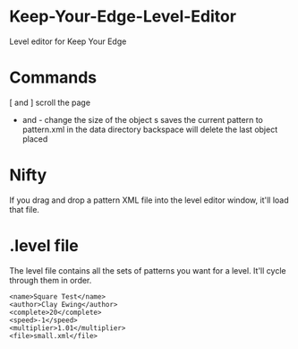 Keep-Your-Edge-Level-Editor
===========================

Level editor for Keep Your Edge

# Commands
[ and ] scroll the page
+ and - change the size of the object
s saves the current pattern to pattern.xml in the data directory
backspace will delete the last object placed

# Nifty
If you drag and drop a pattern XML file into the level editor window, it'll load that file.

# .level file
The level file contains all the sets of patterns you want for a level. It'll cycle through them in order.

```
<name>Square Test</name>
<author>Clay Ewing</author>
<complete>20</complete>
<speed>-1</speed>
<multiplier>1.01</multiplier>
<file>small.xml</file>
```
